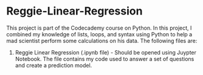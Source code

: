 # Reggie-Linear-Regression

This project is part of the Codecademy course on Python. In this project, I combined my knowledge of lists, loops, and syntax using Python to help a mad scientist perform some calculations on his data. The following files are:

1) Reggie Linear Regression (.ipynb file) - Should be opened using Juypter Notebook. The file contains my code used to answer a set of questions and create a prediction model.
